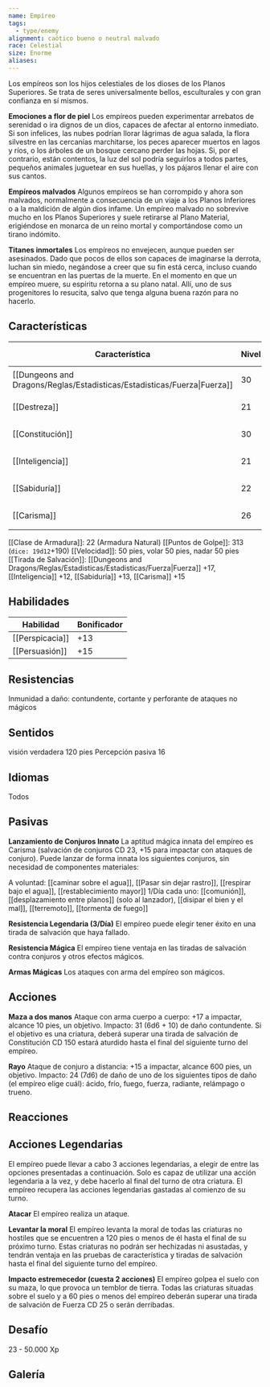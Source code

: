```yaml
---
name: Empíreo
tags:
  - type/enemy
alignment: caótico bueno o neutral malvado
race: Celestial
size: Enorme
aliases:
---
```

Los empíreos son los hijos celestiales de los dioses de los Planos Superiores. Se trata de
seres universalmente bellos, esculturales y con gran confianza en sí mismos.

**Emociones a flor de piel**
Los empíreos pueden experimentar arrebatos de serenidad o ira dignos de un dios, capaces de afectar al entorno inmediato. Si son infelices, las nubes podrían llorar lágrimas de agua salada, la flora silvestre en las cercanías marchitarse, los peces aparecer muertos en lagos y ríos, o los árboles de un bosque cercano perder las hojas. Si, por el contrario, están contentos, la luz del sol podría seguirlos a todos partes, pequeños animales juguetear en sus huellas, y los pájaros llenar el aire con sus cantos.

**Empíreos malvados**
Algunos empíreos se han corrompido y ahora son malvados, normalmente a consecuencia de un viaje a los Planos Inferiores o a la maldición de algún dios infame. Un empíreo malvado no sobrevive mucho en los Planos Superiores y suele retirarse al Plano Material, erigiéndose en monarca de un reino mortal y comportándose como un tirano indómito.

**Titanes inmortales**
Los empíreos no envejecen, aunque pueden ser asesinados. Dado que pocos de ellos son capaces de imaginarse la derrota, luchan sin miedo, negándose a creer que su fin está cerca, incluso cuando se encuentran en las puertas de la muerte. En el momento en que un empíreo muere, su espíritu retorna a su plano natal. Allí, uno de sus progenitores lo resucita, salvo que tenga alguna buena razón para no hacerlo.

## Características

| Característica                                                           | Nivel | Bonificador | Lanzar dado      |
| ------------------------------------------------------------------------ | ----- | ----------- | ---------------- |
| [[Dungeons and Dragons/Reglas/Estadisticas/Estadisticas/Fuerza\|Fuerza]] | 30    | +10         | `dice: 1d20 + 0` |
| [[Destreza]]                                                             | 21    | +5          | `dice: 1d20 + 0` |
| [[Constitución]]                                                         | 30    | +10         | `dice: 1d20 + 0` |
| [[Inteligencia]]                                                         | 21    | +5          | `dice: 1d20 + 0` |
| [[Sabiduría]]                                                            | 22    | +6          | `dice: 1d20 + 0` |
| [[Carisma]]                                                              | 26    | +8          | `dice: 1d20 + 0` |

[[Clase de Armadura]]: 22 (Armadura Natural)
[[Puntos de Golpe]]: 313 (`dice: 19d12`+190)
[[Velocidad]]: 50 pies, volar 50 pies, nadar 50 pies
[[Tirada de Salvación]]: [[Dungeons and Dragons/Reglas/Estadisticas/Estadisticas/Fuerza|Fuerza]] +17, [[Inteligencia]] +12, [[Sabiduría]] +13, [[Carisma]] +15

## Habilidades

| Habilidad       | Bonificador |
| --------------- | ----------- |
| [[Perspicacia]] | +13         |
| [[Persuasión]]  | +15         |

## Resistencias

Inmunidad a daño: contundente, cortante y perforante de ataques no mágicos

## Sentidos

visión verdadera 120 pies
Percepción pasiva 16

## Idiomas

Todos

## Pasivas

**Lanzamiento de Conjuros Innato**
La aptitud mágica innata del empíreo es Carisma (salvación de conjuros CD 23, +15 para
impactar con ataques de conjuro). Puede lanzar de forma innata los siguientes conjuros, sin necesidad de componentes materiales:

A voluntad: [[caminar sobre el agua]], [[Pasar sin dejar rastro]], [[respirar bajo el agua]], [[restablecimiento mayor]]
1/Día cada uno: [[comunión]], [[desplazamiento entre planos]] (solo al lanzador), [[disipar el bien y el mal]], [[terremoto]], [[tormenta de fuego]]

**Resistencia Legendaria (3/Día)**
El empíreo puede elegir tener éxito en una tirada de salvación que haya fallado.

**Resistencia Mágica**
El empíreo tiene ventaja en las tiradas de salvación contra conjuros y otros efectos mágicos.

**Armas Mágicas**
Los ataques con arma del empíreo son mágicos.

## Acciones

**Maza a dos manos**
Ataque con arma cuerpo a cuerpo: +17 a impactar, alcance 10 pies, un objetivo. 
Impacto: 31 (6d6 + 10) de daño contundente. Si el objetivo es una criatura, deberá superar
una tirada de salvación de Constitución CD 150 estará aturdido hasta el final del siguiente turno del empíreo.

**Rayo**
Ataque de conjuro a distancia: +15 a impactar, alcance 600 pies, un objetivo. 
Impacto: 24 (7d6) de daño de uno de los siguientes tipos de daño (el empíreo elige cuál): ácido, frío, fuego, fuerza, radiante, relámpago o trueno.

## Reacciones

## Acciones Legendarias

El empíreo puede llevar a cabo 3 acciones legendarias, a elegir de entre las opciones presentadas a continuación. Solo es capaz de utilizar una acción legendaria a la vez, y debe hacerlo al final del turno de otra criatura. El empíreo recupera las acciones
legendarias gastadas al comienzo de su turno.

**Atacar**
El empíreo realiza un ataque.

**Levantar la moral**
El empíreo levanta la moral de todas las criaturas no hostiles que se encuentren a 120 pies o menos de él hasta el final de su próximo turno. Estas criaturas no podrán ser hechizadas ni asustadas, y tendrán ventaja en las pruebas de característica y tiradas de salvación hasta el final del siguiente turno del empíreo.

**Impacto estremecedor (cuesta 2 acciones)**
El empíreo golpea el suelo con su maza, lo que provoca un temblor de tierra. Todas las criaturas situadas sobre el suelo y a 60 pies o menos del empíreo deberán superar una tirada de salvación de Fuerza CD 25 o serán derribadas.

## Desafío

23 - 50.000 Xp

## Galería


